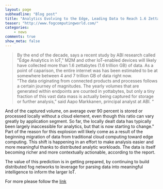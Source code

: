 ```yaml
---
layout: page
subheadline: "Blog post"
title: "Analytics Evolving to the Edge, Leading Data to Reach 1.6 Zettabytes by 2020, Study Says"
teaser: "http://www.fogcomputingworld.com/"
categories:
    - news        
comments: true
show_meta: false
---
```


> By the end of the decade, says a recent study by ABI research called "Edge Analytics in IoT," M2M and other IoT-enabled devices will likely have collected more than 1.6 zettabytes (1.6 trillion GB) of data. As a point of caparison, the entire internet was has been estimated to be at somewhere between 4 and 7 trillion GB of data right now.   
"The data originating from connected products and processes follows a certain journey of magnitudes. The yearly volumes that are generated within endpoints are counted in yottabytes, but only a tiny fraction of this vast data mass is actually being captured for storage or further analysis,” said Aapo Markkanen, principal analyst at ABI. “  

And of the captured volume, on average over 90 percent is stored or processed locally without a cloud element, even though this ratio can vary greatly by application segment. So far, the locally dealt data has typically been largely inaccessible for analytics, but that is now starting to change." Part of the reason for this explosion will likely come as a result of the beginning migration of data from traditional cloud computing toward edge computing. This shift is happening in an effort to make analysis easier and more meaningful thanks to distributed analytic workloads. The data is itself becoming richer and more contextually actionable, according to the report. 

The value of this prediction is in getting prepared, by continuing to build distributed fog networks to leverage for parsing data into meaningful intelligence to inform the larger IoT. 


For more please follow the [link](http://www.fogcomputingworld.com/topics/fog-computing/articles/401431-analytics-evolving-the-edge-leading-data-reach-16.htm)